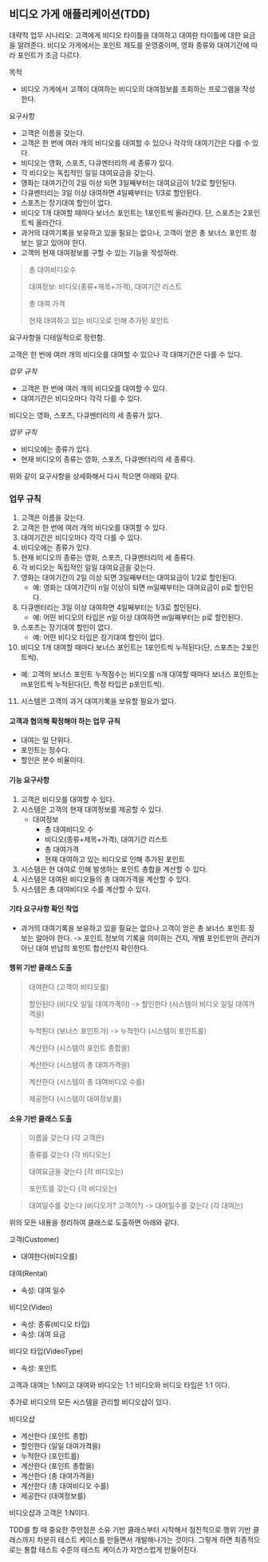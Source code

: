## 비디오 가게 애플리케이션(TDD)

대략적 업무 시나리오:
고객에게 비디오 타이틀을 대여하고 대여한 타이틀에 대한 요금을 알려준다. 비디오 가게에서는 포인트 제도를 운영중이며, 영화 종류와 대여기간에 따라 포인트가 조금 다르다. 

목적
- 비디오 가게에서 고객이 대여하는 비디오의 대여정보를 조회하는 프로그램을 작성한다.

요구사항
- 고객은 이름을 갖는다.
- 고객은 한 번에 여러 개의 비디오를 대여할 수 있으나 각각의 대여기간은 다를 수 있다.
- 비디오는 영화, 스포츠, 다큐멘터리의 세 종류가 있다.
- 각 비디오는 독립적인 일일 대여요금을 갖는다.
- 영화는 대여기간이 2일 이상 되면 3일째부터는 대여요금이 1/2로 할인된다.
- 다큐멘터리는 3일 이상 대여하면 4일째부터는 1/3로 할인된다.
- 스포츠는 장기대여 할인이 없다.
- 비디오 1개 대여할 때마다 보너스 포인트는 1포인트씩 올라간다. 단, 스포츠는 2포인트씩 올라간다.
- 과거의 대여기록을 보유하고 있을 필요는 없으나, 고객이 얻은 총 보너스 포인트 정보는 알고 있어야 한다.
- 고객의 현재 대여정보를 구할 수 있는 기능을 작성하라.

>총 대여비디오수
>
>대여정보: 비디오(종류+제목+가격), 대여기간 리스트
>
>총 대여 가격
>
>현재 대여하고 있는 비디오로 인해 추가된 포인트

요구사항을 디테일적으로 정련함.

고객은 한 번에 여러 개의 비디오를 대여할 수 있으나 각 대여기간은 다를 수 있다.

*업무 규칙*
- 고객은 한 번에 여러 개의 비디오를 대여할 수 있다.
- 대여기간은 비디오마다 각각 다를 수 있다.

비디오는 영화, 스포츠, 다큐멘터리의 세 종류가 있다.

*업무 규칙*
- 비디오에는 종류가 있다.
- 현재 비디오의 종류는 영화, 스포츠, 다큐멘터리의 세 종류다.

위와 같이 요구사항을 상세화해서 다시 적으면 아래와 같다.

### 업무 규칙

1. 고객은 이름을 갖는다.
2. 고객은 한 번에 여러 개의 비디오를 대여할 수 있다.
3. 대여기간은 비디오마다 각각 다를 수 있다.
4. 비디오에는 종류가 있다.
5. 현재 비디오의 종류는 영화, 스포츠, 다큐멘터리의 세 종류다.
6. 각 비디오는 독립적인 일일 대여요금을 갖는다.
7. 영화는 대여기간이 2일 이상 되면 3일째부터는 대여요금이 1/2로 할인된다.
   - 예: 영화는 대여기간이 n일 이상이 되면 m일째부터는 대여요금이 p로 할인된다.
8. 다큐멘터리는 3일 이상 대여하면 4일째부터는 1/3로 할인된다.
   - 예: 어떤 비디오의 타입은 n일 이상 대여하면 m일째부터는 p로 할인된다.
9. 스포츠는 장기대여 할인이 없다.
   - 예: 어떤 비디오 타입은 장기대여 할인이 없다.
10. 비디오 1개 대여할 때마다 보너스 포인트는 1포인트씩 누적된다(단, 스포츠는 2포인트씩).
   - 예: 고객의 보너스 포인트 누적점수는 비디오를 n개 대여할 때마다 보너스 포인트는 m포인트씩 누적된다(단, 특정 타입은 p포인트씩). 
11. 시스템은 고객의 과거 대여기록을 보유할 필요가 없다.

#### 고객과 협의해 확정해야 하는 업무 규칙

- 대여는 일 단위다.
- 포인트는 정수다.
- 할인은 분수 비율이다.

#### 기능 요구사항

1. 고객은 비디오를 대여할 수 있다.
2. 시스템은 고객의 현재 대여정보를 제공할 수 있다.
   - 대여정보
     - 총 대여비디오 수
     - 비디오(종류+제목+가격), 대여기간 리스트
     - 총 대여가격
     - 현재 대여하고 있는 비디오로 인해 추가된 포인트
3. 시스템은 현 대여로 인해 발생하는 포인트 총합을 계산할 수 있다.
4. 시스템은 대여된 비디오들의 총 대여가격을 계산할 수 있다.
5. 시스템은 총 대여비디오 수를 계산할 수 있다.

#### 기타 요구사항 확인 작업

- 과거의 대여기록을 보유하고 있을 필요는 없으나 고객이 얻은 총 보너스 포인트 정보는 알아야 한다. -> 포인트 정보의 기록을 의미하는 건지, 개별 포인트만의 관리가 아닌 대여 반납의 포인트 합산인지 확인한다.

#### 행위 기반 클래스 도출

>대여한다 (고객이 비디오를)
>
>할인된다 (비디오 일일 대여가격이) -> 할인한다 (시스템이 비디오 일일 대여가격을)
>
>누적된다 (보너스 포인트가) -> 누적한다 (시스템이 포인트를)
>
>계산한다 (시스템이 포인트 총합을)

>계산한다 (시스템이 총 대여가격을)
>
>계산한다 (시스템이 총 대여비디오 수를)
>
>제공한다 (시스템이 대여정보를)

#### 소유 기반 클래스 도출

>이름을 갖는다 (각 고객은)
>
>종류를 갖는다 (각 비디오는)
>
>대여요금을 갖는다 (각 비디오는)
>
>포인트를 갖는다 (각 비디오는)

>대여일수를 갖는다 (비디오가? 고객이?) -> 대여일수를 갖는다 (각 대여는)

위의 모든 내용을 정리하여 클래스로 도출하면 아래와 같다.

고객(Customer) 
- 대여한다(비디오를)

대여(Rental)
- 속성: 대여 일수

비디오(Video)
- 속성: 종류(비디오 타입)
- 속성: 대여 요금

비디오 타입(VideoType)
- 속성: 포인트

고객과 대여는 1:N이고 대여와 비디오는 1:1 비디오와 비디오 타입은 1:1 이다.

추가로 비디오의 모든 시스템을 관리할 비디오샵이 있다.

비디오샵
- 계산한다 (포인트 총합)
- 할인한다 (일일 대여가격을)
- 누적한다 (포인트를)
- 계산한다 (포인트 총합을)
- 계산한다 (총 대여가격을)
- 계산한다 (총 대여비디오 수를)
- 제공한다 (대여정보를)

비디오샵과 고객은 1:N이다.

TDD를 할 때 중요한 주안점은 소유 기반 클래스부터 시작해서 점진적으로 행위 기반 클래스까지 차분히 
테스트 케이스를 만들면서 개발해나가는 것이다. 그렇게 하면 최종적으로는 통합 테스트 수준의 테스트 케이스가 자연스럽게 만들어진다.


